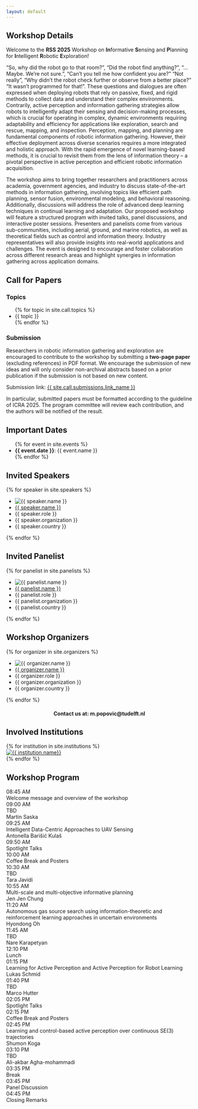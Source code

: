```yaml
---
layout: default
---
```


<div class="content-section">
<div class="inline-wrapper">
<h2 id="workshop-details">Workshop Details</h2>

<p>
Welcome to the <b>RSS 2025</b> Workshop on <b>In</b>formative <b>S</b>ensing and <b>P</b>lanning for <b>I</b>ntelligent <b>R</b>obotic <b>E</b>xploration!
</p>

<p>
“So, why did the robot go to that room?”, “Did the robot find anything?”, “…Maybe. We’re not sure.”, “Can’t you tell me how confident you are?” “Not really”, “Why didn’t the robot check further or observe from a better place?” “It wasn’t programmed for that!”. 
These questions and dialogues are often expressed when deploying robots that rely on passive, fixed, and rigid methods to collect data and understand their complex environments. Contrarily, active perception and information gathering strategies allow robots to intelligently adapt their sensing and decision-making processes, which is crucial for operating in complex, dynamic environments requiring adaptability and efficiency for applications like exploration, search and rescue, mapping, and inspection. 
Perception, mapping, and planning are fundamental components of robotic information gathering.  However, their effective deployment across diverse scenarios requires a more integrated and holistic approach. With the rapid emergence of novel learning-based methods, it is crucial to revisit them from the lens of information theory – a pivotal perspective in active perception and efficient robotic information acquisition.
</p>

<p>
The workshop aims to bring together researchers and practitioners across academia, government agencies, and industry to discuss state-of-the-art methods in information gathering, involving topics like efficient path planning, sensor fusion, environmental modeling, and behavioral reasoning. 
Additionally, discussions will address the role of advanced deep learning techniques in continual learning and adaptation. Our proposed workshop will feature a structured program with invited talks, panel discussions, and interactive poster sessions. 
Presenters and panelists come from various sub-communities, including aerial, ground, and marine robotics, as well as theoretical fields such as control and information theory. Industry representatives will also provide insights into real-world applications and challenges. 
The event is designed to encourage and foster collaboration across different research areas and highlight synergies in information gathering across application domains. 
</p>

</div>
</div>

<div class="content-section">
<div class="inline-wrapper">
<h2 id="call-for-papers">Call for Papers</h2>

<h3>Topics</h3>

<ul class="default-list">
{% for topic in site.call.topics %}
    <li>{{ topic }}</li>
{% endfor %}
</ul>

<h3 id="submissions">Submission</h3>

<p>
Researchers in robotic information gathering and exploration are 
encouraged to contribute to the workshop by submitting a <b>two-page paper</b> 
(excluding references) in PDF format. We encourage the submission of new 
ideas and will only consider non-archival abstracts based on a prior 
publication if the submission is not based on new content.
</p>

<p>
Submission link: <a href="{{ site.call.submissions.url }}">{{ site.call.submissions.link_name }}</a>
</p>

<p>
In particular, submitted papers must be formatted according to the 
guideline of ICRA 2025. The program committee will review each 
contribution, and the authors will be notified of the result.
</p>

</div>
</div>

<div class="content-section">
<div class="inline-wrapper">
<h2 id="important-dates">Important Dates</h2>

<ul class="default-list">
    {% for event in site.events %}
    <li><b>{{ event.date }}</b>: {{ event.name }}</li>
{% endfor %}
</ul>

</div>
</div>

<div class="content-section">
<div class="inline-wrapper">
<h2 id="invited-speakers">Invited Speakers</h2>

<div class="people-list">
{% for speaker in site.speakers %}
    <div class="single-person">
        <ul>
            <li>
                <img alt="{{ speaker.name }}" src="{{ speaker.photo_url }}">
            </li>
            <li>
                <a href="{{ speaker.url | relative_url }}" target="_blank">{{ speaker.name }}</a>
            </li>
            <li>{{ speaker.role }}</li> 
            <li>{{ speaker.organization }}</li> 
            <li>{{ speaker.country }}</li>
        </ul>
    </div>
{% endfor %}
</div>
</div>
</div>

<div class="content-section">
<div class="inline-wrapper">
<h2 id="invited-panelist">Invited Panelist</h2>

<div class="people-list">
{% for panelist in site.panelists %}
    <div class="single-person">
        <ul>
            <li>
                <img alt="{{ panelist.name }}" src="{{ panelist.photo_url }}">
            </li>
            <li>
                <a href="{{ panelist.url | relative_url }}">{{ panelist.name }}</a>
            </li>
            <li>{{ panelist.role }}</li> 
            <li>{{ panelist.organization }}</li> 
            <li>{{ panelist.country }}</li>
        </ul>
    </div>
{% endfor %}
</div>
</div>
</div>

<div class="content-section">
<div class="inline-wrapper">
<h2 id="workshop-organizers">Workshop Organizers</h2>

<div class="people-list">
{% for organizer in site.organizers %}
    <div class="single-person">
        <ul>
            <li>
                <img alt="{{ organizer.name }}" src="{{ organizer.photo_url }}">
            </li>
            <li>
                <a href="{{ organizer.url | relative_url }}">{{ organizer.name }}</a>
            </li>
            <li>{{ organizer.role }}</li> 
            <li>{{ organizer.organization }}</li> 
            <li>{{ organizer.country }}</li>
        </ul>
    </div>
{% endfor %}
</div>

<span style="font-weight: bold; text-align: center; display: block; margin-top: 20px;">
Contact us at: m.popovic@tudelft.nl
</span>

</div>
</div>

<div class="content-section">
<div class="inline-wrapper">
<h2 id="involved-institutions">Involved Institutions</h2>

<div id="institution-logos">
    {% for institution in site.institutions %}
        <div class="institution-logo">
            <a href="{{ institution.url }}">
                <img alt="{{ institution.name}}" src="{{ institution.logo_url}}">
            </a>
        </div>
    {% endfor %}
</div>
</div>
</div>

<div class="content-section">
<div class="inline-wrapper">
<h2 id="workshop-program">Workshop Program</h2>

<div id="program-table">
    <div class="program-row">
        <div>08:45 AM</div>
        <div>Welcome message and overview of the workshop</div>
        <div></div>
    </div>
    <div class="program-row">
        <div>09:00 AM</div>
        <div>TBD</div>
        <div>Martin Saska</div>
    </div>
    <div class="program-row">
        <div>09:25 AM</div>
        <div>Intelligent Data-Centric Approaches to UAV Sensing</div>
        <div>Antonella Barišić Kulaš</div>
    </div>
    <div class="program-row">
        <div>09:50 AM</div>
        <div>Spotlight Talks</div>
        <div></div>
    </div>
    <div class="program-row">
        <div>10:00 AM</div>
        <div>Coffee Break and Posters</div>
        <div></div>
    </div>
    <div class="program-row">
        <div>10:30 AM</div>
        <div>TBD</div>
        <div>Tara Javidi</div>
    </div>
    <div class="program-row">
        <div>10:55 AM</div>
        <div>Multi-scale and multi-objective informative planning</div>
        <div>Jen Jen Chung</div>
    </div>
    <div class="program-row">
        <div>11:20 AM</div>
        <div>Autonomous gas source search using information-theoretic and reinforcement learning approaches in uncertain environments</div>
        <div>Hyondong Oh</div>    
    </div>
    <div class="program-row">
        <div>11:45 AM</div>
        <div>TBD</div>
        <div>Nare Karapetyan</div>
    </div>
    <div class="program-row">
        <div>12:10 PM</div>
        <div>Lunch</div>
        <div></div>
    </div>
    <div class="program-row">
        <div>01:15 PM</div>
        <div>Learning for Active Perception and Active Perception for Robot Learning</div>
        <div>Lukas Schmid</div>    
    </div>
    <div class="program-row">
        <div>01:40 PM</div>
        <div>TBD</div>
        <div>Marco Hutter</div>
    </div>
    <div class="program-row">
        <div>02:05 PM</div>
        <div>Spotlight Talks</div>
        <div></div>
    </div>
    <div class="program-row">
        <div>02:15 PM</div>
        <div>Coffee Break and Posters</div>
        <div></div>
    </div>
    <div class="program-row">
        <div>02:45 PM</div>
        <div>Learning and control-based active perception over continuous SE(3) trajectories</div>
        <div>Shumon Koga</div>
    </div>
    <div class="program-row">
        <div>03:10 PM</div>
        <div>TBD</div>
        <div>Ali-akbar Agha-mohammadi</div>
    </div>
    <div class="program-row">
        <div>03:35 PM</div>
        <div>Break</div>
        <div></div>
    </div>
    <div class="program-row">
        <div>03:45 PM</div>
        <div>Panel Discussion</div>
        <div></div>
    </div>
    <div class="program-row">
        <div>04:45 PM</div>
        <div>Closing Remarks</div>
        <div></div>
    </div>
</div>
</div>
</div>
